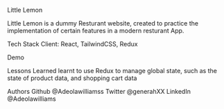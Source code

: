 Little Lemon

Little Lemon is a dummy Resturant website, created to practice the implementation of certain features in a modern resturant App.

Tech Stack
Client: React, TailwindCSS, Redux

Demo

Lessons Learned
learnt to use Redux to manage global state, such as the state of product data, and shopping cart data

Authors
Github @Adeolawilliamss
Twitter @generahXX
LinkedIn @Adeolawilliams
